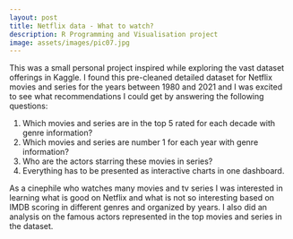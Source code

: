 ```yaml
---
layout: post
title: Netflix data - What to watch?
description: R Programming and Visualisation project
image: assets/images/pic07.jpg
---
```


This was a small personal project inspired while exploring the vast dataset offerings in Kaggle. I found this pre-cleaned detailed dataset for Netflix movies and series for the years between 1980 and 2021 and I was excited to see what recommendations I could get by answering the following questions:

1. Which movies and series are in the top 5 rated for each decade with genre information?
2. Which movies and series are number 1 for each year with genre information?
3. Who are the actors starring these movies in series?
4. Everything has to be presented as interactive charts in one dashboard.

As a cinephile who watches many movies and tv series I was interested in learning what is good on Netflix and what is not so interesting based on IMDB scoring in different genres and organized by years. I also did an analysis on the famous actors represented in the top movies and series in the dataset.
